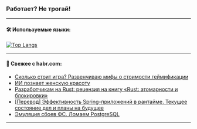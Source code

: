 ### Работает? Не трогай!

---
<!--
#### 🛠️ Technical stack:

![Java](https://img.shields.io/badge/Java-informational?logo=Oracle&style=flat&logoColor=white&color=FF4500)
![Kotlin](https://img.shields.io/badge/Kotlin-informational?logo=Kotlin&style=flat&logoColor=white&color=774D97)
![TS](https://img.shields.io/badge/TypeScript-informational?logo=typeScript&style=flat&logoColor=black&color=017acc)
![Python](https://img.shields.io/badge/Python-informational?logo=Python&style=flat&logoColor=black&color=ffdd54) <br>
![Spring](https://img.shields.io/badge/Spring-informational?logo=Spring&style=flat&logoColor=white&color=6DB33F) 
![SpringBoot](https://img.shields.io/badge/SpringBoot-informational?logo=SpringBoot&style=flat&logoColor=white&color=6DB33F)
![Nest](https://img.shields.io/badge/NestJS-informational?logo=NestJS&style=flat&logoColor=white&color=E0234E) 
![NodeJS](https://img.shields.io/badge/NodeJS-informational?logo=node.js&style=flat&logoColor=white&color=70A760)<br>
![PostgreSQL](https://img.shields.io/badge/PostgreSQL-informational?logo=PostgreSQL&style=flat&logoColor=white&color=DAA520)
![MongoDB](https://img.shields.io/badge/MongoDB-informational?logo=MongoDB&style=flat&logoColor=white&color=870000)
![Apache](https://img.shields.io/badge/Apache-informational?logo=apache&style=flat&logoColor=white&color=f74e28)

___ 
-->

#### 🛠️ Используемые языки:

[![Top Langs](https://github-readme-stats-u2qms2cxw-advtsettinggmailcoms-projects.vercel.app/api/top-langs/?username=zloylis&langs_count=10&hide_title=true&title_color=e6edf3&size_weight=0.5&count_weight=0.5&layout=compact&hide_progress=true&hide_border=true&theme=dracula)](https://github.com/zloylis)

<!---


####  :octocat:&nbsp;&nbsp; Статистика:

![GitHub stats](https://github-readme-stats-u2qms2cxw-advtsettinggmailcoms-projects.vercel.app/api?username=zloylis&show_icons=true&hide_border=true&theme=dracula&title_color=e6edf3&include_all_commits=true&count_private=true&hide_rank=false&hide_title=true&rank_icon=github)
-->
---

#### 💬 Свежее с habr.com:

<!-- BLOG-POST-LIST:START -->
- [Сколько стоит игра? Развенчиваю мифы о стоимости геймификации](https://habr.com/ru/articles/824432/?utm_source=habrahabr&utm_medium=rss&utm_campaign=824432)
- [ИИ познает женскую красоту](https://habr.com/ru/articles/824390/?utm_source=habrahabr&utm_medium=rss&utm_campaign=824390)
- [Разработчикам на Rust: рецензия на книгу «Rust: атомарности и блокировки»](https://habr.com/ru/companies/ssp-soft/articles/824384/?utm_source=habrahabr&utm_medium=rss&utm_campaign=824384)
- [[Перевод] Эффективность Spring-приложений в рантайме. Текущее состояние дел и планы на будущее](https://habr.com/ru/companies/spring_aio/articles/824328/?utm_source=habrahabr&utm_medium=rss&utm_campaign=824328)
- [Эмуляция сбоев ФС. Ломаем PostgreSQL](https://habr.com/ru/articles/824376/?utm_source=habrahabr&utm_medium=rss&utm_campaign=824376)
<!-- BLOG-POST-LIST:END -->

---
